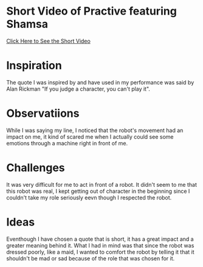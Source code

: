 # Short Video of Practive featuring Shamsa
[Click Here to See the Short Video](https://youtube.com/shorts/_rTDHCb5JAc?feature=share)

# Inspiration
The quote I was inspired by and have used in my performance was said by Alan Rickman "If you judge a character, you can't play it".

# Observatiions
While I was saying my line, I noticed that the robot's movement had an impact on me, it kind of scared me when I actually could see some emotions through a machine right in front of me.

# Challenges
It was very difficult for me to act in front of a robot. It didn't seem to me that this robot was real, I kept getting out of character in the beginning since I couldn't take my role seriously eevn though I respected the robot.

# Ideas
Eventhough I have chosen a quote that is short, it has a great impact and a greater meaning behind it. What I had in mind was that since the robot was dressed poorly, like a maid, I wanted to comfort the robot by telling it that it shouldn't be mad or sad because of the role that was chosen for it.



